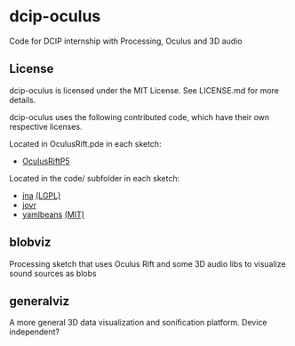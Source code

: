 # dcip-oculus
Code for DCIP internship with Processing, Oculus and 3D audio

## License

dcip-oculus is licensed under the MIT License. See LICENSE.md for more details.

dcip-oculus uses the following contributed code, which have their own respective licenses.

Located in OculusRift.pde in each sketch:

- [OculusRiftP5](https://github.com/kougaku/OculusRiftP5)


Located in the code/ subfolder in each sketch:

- [jna](https://github.com/java-native-access/jna) [(LGPL)](https://github.com/java-native-access/jna#license)
- [jovr](https://github.com/jherico/jovr) 
- [yamlbeans](https://github.com/EsotericSoftware/yamlbeans) [(MIT)](https://github.com/EsotericSoftware/yamlbeans/blob/master/LICENSE)

## blobviz

Processing sketch that uses Oculus Rift and some 3D audio libs to visualize sound sources as blobs

## generalviz

A more general 3D data visualization and sonification platform. Device independent?
